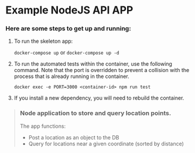 # Example NodeJS API APP

### Here are some steps to get up and running:

1. To run the skeleton app:

    `docker-compose up` or `docker-compose up -d`

2. To run the automated tests within the container, use the following command. Note that the port is overridden to prevent a collision with the process that is already running in the container.

    `docker exec -e PORT=3000 <container-id> npm run test`

3. If you install a new dependency, you will need to rebuild the container.

> ### Node application to store and query location points. 
>The app functions:
> - Post a location as an object to the DB
> - Query for locations near a given coordinate (sorted by distance)
